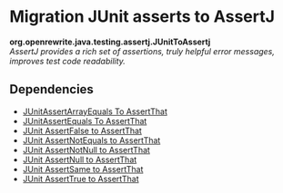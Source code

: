# Migration JUnit asserts to AssertJ

**org.openrewrite.java.testing.assertj.JUnitToAssertj**  
_AssertJ provides a rich set of assertions, truly helpful error messages, improves test code readability._

## Dependencies

* [JUnitAssertArrayEquals To AssertThat](org.openrewrite.java.testing.assertj.junitassertarrayequalstoassertthat.md)
* [JUnitAssertEquals To AssertThat](org.openrewrite.java.testing.assertj.junitassertequalstoassertthat.md)
* [JUnit AssertFalse to AssertThat](org.openrewrite.java.testing.assertj.junitassertfalsetoassertthat.md)
* [JUnit AssertNotEquals to AssertThat](org.openrewrite.java.testing.assertj.junitassertnotequalstoassertthat.md)
* [JUnit AssertNotNull to AssertThat](org.openrewrite.java.testing.assertj.junitassertnotnulltoassertthat.md)
* [JUnit AssertNull to AssertThat](org.openrewrite.java.testing.assertj.junitassertnulltoassertthat.md)
* [JUnit AssertSame to AssertThat](org.openrewrite.java.testing.assertj.junitassertsametoassertthat.md)
* [JUnit AssertTrue to AssertThat](org.openrewrite.java.testing.assertj.junitasserttruetoassertthat.md)

